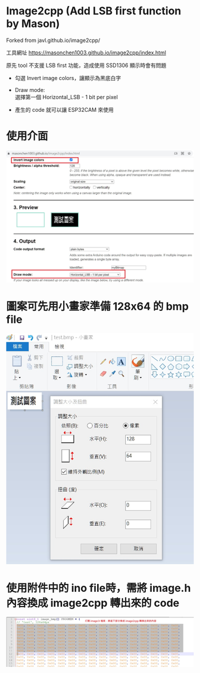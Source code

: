 # Image2cpp (Add LSB first function by Mason)

Forked from javl.github.io/image2cpp/ 

工具網址 https://masonchen1003.github.io/image2cpp/index.html

原先 tool 不支援 LSB first 功能，造成使用 SSD1306 顯示時會有問題

- 勾選 Invert image colors，讓顯示為黑底白字
- Draw mode:	
選擇第一個  Horizontal_LSB - 1 bit per pixel

- 產生的 code 就可以讓 ESP32CAM 來使用


# 使用介面
![image](image2cpp_control.jpg)




# 圖案可先用小畫家準備 128x64 的 bmp file 
![image](test_image.jpg)


# 使用附件中的 ino file時，需將 image.h 內容換成 image2cpp 轉出來的 code
![image](image_file.jpg)
